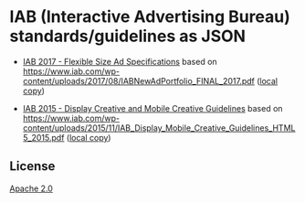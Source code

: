 # IAB (Interactive Advertising Bureau) standards/guidelines as JSON

* [IAB 2017 - Flexible Size Ad Specifications](iab-2017-flexible-size-ad-specifications.json)
  based on https://www.iab.com/wp-content/uploads/2017/08/IABNewAdPortfolio_FINAL_2017.pdf ([local copy](vendor/IABNewAdPortfolio_FINAL_2017.pdf))

* [IAB 2015 - Display Creative and Mobile Creative Guidelines](iab-2015-display-creative-and-mobile-creative-guidelines.json)
  based on https://www.iab.com/wp-content/uploads/2015/11/IAB_Display_Mobile_Creative_Guidelines_HTML5_2015.pdf ([local copy](vendor/IAB_Display_Mobile_Creative_Guidelines_HTML5_2015.pdf))

## License

[Apache 2.0](LICENSE)

